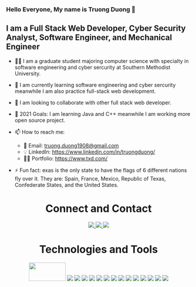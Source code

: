 ### Hello Everyone, My name is Truong Duong 👋

## I am a Full Stack Web Developer, Cyber Security Analyst, Software Engineer, and Mechanical Engineer

- 👨‍🎓 I am a graduate student majoring computer science with specialty in software engineering and cyber sercurity at Southern Methodist University.

- 🌱 I am currently learning software engineering and cyber sercurity meanwhile I am also practice full-stack web development.

- 👯 I am looking to collaborate with other full stack web developer.

- 🥅 2021 Goals: I am learning Java and C++ meanwhile I am working more open source project.

- 📫 How to reach me: 
    - 📧 Email: truong.duong1908@gmail.com
    - 💡 LinkedIn: https://www.linkedin.com/in/truongduong/
    - 🧍‍♂️ Portfolio: https://www.txd.com/

- ⚡ Fun fact: exas is the only state to have the flags of 6 different nations fly over it. They are: Spain, France, Mexico, Republic of Texas, Confederate States, and the United States.

<h1 align="center">Connect and Contact</h1>
<p align="center" >
<a href="mailto: truong.duong1908@gmail.com">
 <img  src="https://img.shields.io/badge/-Truong Duong-c14438?style=flat-square&logo=Gmail&logoColor=white&link=mailto:truong.duong1908@gmail.com"/>
</a>
<a href="https://www.linkedin.com/in/truongduong/">
 <img src="https://img.shields.io/badge/-ritikrawal-blue?style=flat-square&logo=Linkedin&logoColor=white&link=https://www.linkedin.com/in/truongduong/"/>
</a>
 <a href="https://twitter.com/ritikhere307">
 <img src="https://img.shields.io/badge/-ritikhere307-blue?style=flat-square&logo=twitter&logoColor=white&link=https://twitter.com/ritikhere307"/>
</a>
</p>



<h1 align="center">Technologies and Tools</h1>
<p align="center">
<img width="100px" height="50px" src="https://img.shields.io/badge/c-%2300599C.svg?style=for-the-badge&logo=c&logoColor=white"/>
<img src="https://img.shields.io/badge/-java-E34A86?style=flat-square&logo=java"/>
<img src="https://img.shields.io/badge/-C++-00599C?style=flat-square&logo=c%2B%2B&logoColor=white"/>
<img src="https://img.shields.io/badge/-HTML5-E34F26?style=flat-square&logo=html5&logoColor=white"/>
<img src="https://img.shields.io/badge/-CSS3-1572B6?style=flat-square&logo=css3"/>
<img src="https://img.shields.io/badge/-Bootstrap-563D7C?style=flat-square&logo=bootstrap"/>
<img src="https://img.shields.io/badge/-Heroku-430098?style=flat-square&logo=heroku"/>
<img src="https://img.shields.io/badge/-JavaScript-black?style=flat-square&logo=javascript"/>
<img src="https://img.shields.io/badge/-Nodejs-black?style=flat-square&logo=Node.js"/>
<img src="https://img.shields.io/badge/-React-black?style=flat-square&logo=react"/>
<img src="https://img.shields.io/badge/-MongoDB-black?style=flat-square&logo=mongodb"/>
<img src="https://img.shields.io/badge/-MySQL-black?style=flat-square&logo=mysql"/>
<img src="https://img.shields.io/badge/-Git-E34F26?style=flat-square&logo=git&logoColor=white"/>
<img src="https://img.shields.io/badge/-GitHub-black?style=flat-square&logo=github"/>
<img src="https://img.shields.io/badge/-Python-black?style=flat-square&logo=python"/>
</p>




